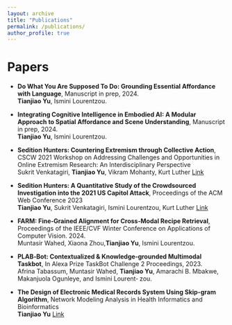 ```yaml
---
layout: archive
title: "Publications"
permalink: /publications/
author_profile: true
---
```

# Papers
- **Do What You Are Supposed To Do: Grounding Essential Affordance with Language**, Manuscript in prep, 2024. <br>
**Tianjiao Yu**, Ismini Lourentzou.
- **Integrating Cognitive Intelligence in Embodied AI: A Modular Approach to Spatial Affordance and Scene Understanding**, Manuscript in prep, 2024. <br>
**Tianjiao Yu**, Ismini Lourentzou.
- **Sedition Hunters: Countering Extremism through Collective Action**, CSCW 2021 Workshop on Addressing Challenges and Opportunities in Online Extremism Research: An Interdisciplinary Perspective <br>
Sukrit Venkatagiri, **Tianjiao Yu**, Vikram Mohanty, Kurt Luther
[Link](https://par.nsf.gov/servlets/purl/10315695)

- **Sedition Hunters: A Quantitative Study of the Crowdsourced Investigation into the 2021 US Capitol Attack**, Proceedings of the ACM Web Conference 2023 <br>
**Tianjiao Yu**, Sukrit Venkatagiri, Ismini Lourentzou, Kurt Luther 
[Link](https://dl.acm.org/doi/pdf/10.1145/3543507.3583514)
- **FARM: Fine‐Grained Alignment for Cross‐Modal Recipe Retrieval**, Proceedings of the IEEE/CVF Winter Conference
on Applications of Computer Vision. 2024. <br>
Muntasir Wahed, Xiaona Zhou,**Tianjiao Yu**, Ismini Lourentzou.

- **PLAB‐Bot: Contextualized & Knowledge‐grounded Multimodal Taskbot**, In Alexa Prize TaskBot Challenge 2 Proceedings, 2023. <br>
Afrina Tabassum, Muntasir Wahed, **Tianjiao Yu**, Amarachi B. Mbakwe, Makanjuola Ogunleye, and Ismini Lourent‐
zou. 
- **The Design of Electronic Medical Records System Using Skip-gram Algorithm**, Network Modeling Analysis in Health Informatics and Bioinformatics <br>
**Tianjiao Yu** 
[Link](https://link.springer.com/article/10.1007/s13721-020-00281-4)

<!-- {% if author.googlescholar %}
  You can also find my articles on <u><a href="{{author.googlescholar}}">my Google Scholar profile</a>.</u>
{% endif %}

{% include base_path %}

{% for post in site.publications reversed %}
  {% include archive-single.html %}
{% endfor %}
 -->
